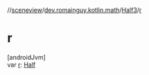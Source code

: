 //[sceneview](../../../index.md)/[dev.romainguy.kotlin.math](../index.md)/[Half3](index.md)/[r](r.md)

# r

[androidJvm]\
var [r](r.md): [Half](../-half/index.md)
